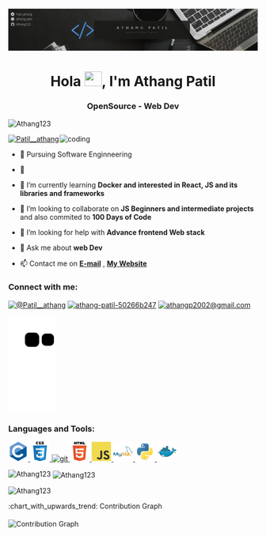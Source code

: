![MasterPiece Banner](https://github.com/Athang123/Athang123/blob/main/Banner.png)
<h1 align="center">Hola <img width="35px" height="30px" src="https://github.com/TheDudeThatCode/TheDudeThatCode/blob/master/Assets/Hi.gif">, I'm Athang Patil</h1>
<h3 align="center">OpenSource - Web Dev </h3>

<p align="left"> <img src="https://komarev.com/ghpvc/?username=Athang123&label=Profile%20views&color=0e75b6&style=flat" alt="Athang123" /> </p>
<img align="right" alt="coding" width="400" src="https://c.tenor.com/_DOBjnGspYAAAAAC/code-coding.gif">

<p align="left"> <a href="https://twitter.com/Patil__athang" target="blank"><img src="https://img.shields.io/twitter/follow/Patil__athang?logo=twitter&style=for-the-badge" alt="Patil__athang" /></a> </p>


- 🔭 Pursuing Software Enginneering 
  
- 🔭 

- 🌱 I’m currently learning **Docker and interested in React, JS and its libraries and frameworks**

- 👯 I’m looking to collaborate on **JS Beginners and intermediate projects** and also commited to **100 Days of Code**

- 🤝 I’m looking for help with **Advance frontend Web stack**

- 💬 Ask me about **web Dev**

- 📫 Contact me on **[E-mail](mailto:athangp2002@gmail.com)**  ,  **[My Website](https://athang123.github.io/portfolio/)**

<h3 align="left">Connect with me:</h3>
<p align="left">
<a href="https://twitter.com/Patil__athang" target="blank"><img align="center" src="https://raw.githubusercontent.com/rahuldkjain/github-profile-readme-generator/master/src/images/icons/Social/twitter.svg" alt="@Patil__athang" height="30" width="40" /></a>
<a href="https://www.linkedin.com/in/athang-patil-50266b247/" target="blank"><img align="center" src="https://raw.githubusercontent.com/rahuldkjain/github-profile-readme-generator/master/src/images/icons/Social/linked-in-alt.svg" alt="athang-patil-50266b247" height="30" width="40" /></a>
<a href="mailto:athangp2002@gmail" target="blank"><img align="center" src="https://ssl.gstatic.com/ui/v1/icons/mail/rfr/gmail.ico" alt="athangp2002@gmail.com" height="30" width="40" /></a>
</p>

 ![Snake animation](https://github.com/rafaballerini/rafaballerini/blob/output/github-contribution-grid-snake.svg)
 

<h3 align="left">Languages and Tools:</h3>
<p align="left"> <a href="https://www.cprogramming.com/" target="_blank"> <img src="https://raw.githubusercontent.com/devicons/devicon/master/icons/c/c-original.svg" alt="c" width="40" height="40"/> </a> <a href="https://www.w3schools.com/css/" target="_blank"> <img src="https://raw.githubusercontent.com/devicons/devicon/master/icons/css3/css3-original-wordmark.svg" alt="css3" width="40" height="40"/> </a> <a href="https://git-scm.com/" target="_blank"> <img src="https://www.vectorlogo.zone/logos/git-scm/git-scm-icon.svg" alt="git" width="40" height="40"/> </a> <a href="https://www.w3.org/html/" target="_blank"> <img src="https://raw.githubusercontent.com/devicons/devicon/master/icons/html5/html5-original-wordmark.svg" alt="html5" width="40" height="40"/> </a> <a href="https://developer.mozilla.org/en-US/docs/Web/JavaScript" target="_blank"> <img src="https://raw.githubusercontent.com/devicons/devicon/master/icons/javascript/javascript-original.svg" alt="javascript" width="40" height="40"/> </a> <a href="https://www.mysql.com/" target="_blank"> <img src="https://raw.githubusercontent.com/devicons/devicon/master/icons/mysql/mysql-original-wordmark.svg" alt="mysql" width="40" height="40"/> </a> <a href="https://www.python.org" target="_blank"> <img src="https://raw.githubusercontent.com/devicons/devicon/master/icons/python/python-original.svg" alt="python" width="40" height="40"/> </a> <a href="https://www.docker.com/" target="_blank"> <img src="https://raw.githubusercontent.com/devicons/devicon/master/icons/docker/docker-original.svg" alt="Docker" width="40" height="40"/> </a> </p>

<p><img align="left" src="https://github-readme-stats.vercel.app/api/top-langs?username=Athang123&show_icons=true&locale=en&layout=compact" alt="Athang123" /></p>

<p>&nbsp;<img align="center" src="https://github-readme-stats.vercel.app/api?username=Athang123&show_icons=true&locale=en" alt="Athang123" /></p>

<p><img align="center" src="https://github-readme-streak-stats.herokuapp.com/?user=Athang123&" alt="Athang123" /></p>

<summary>:chart_with_upwards_trend: Contribution Graph </summary>
   <br/>
   <img src="https://activity-graph.herokuapp.com/graph?username=Athang123&theme=xcode" alt="Contribution Graph" align="center" />
